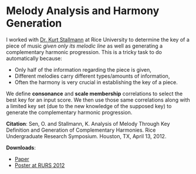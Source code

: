 # Melody Analysis and Harmony Generation

I worked with [Dr. Kurt Stallmann](http://www.kurtstallmann.com) at Rice
University to determine the key of a piece of music *given only its melodic
line* as well as generating a complementary harmonic progression. This is a
tricky task to do automatically because:

* Only half of the information regarding the piece is given,
* Different melodies carry different types/amounts of information,
* Often the harmony is very crucial in establishing the key of a piece.

We define **consonance** and **scale membership** correlations to select the
best key for an input score. We then use those same correlations along with
a limited key set (due to the new knowledge of the supposed key) to generate
the complementary harmonic progression.

**Citation**: Sen, O. and Stallmann, K. Analysis of Melody Through Key
Definition and Generation of Complementary Harmonies. Rice Undergraduate
Research Symposium. Houston, TX, April 13, 2012.

**Downloads**:

* [Paper](/research/2012rurs-music/2012rurs-music-paper.pdf)
* [Poster at RURS 2012](/research/2012rurs-music/2012rurs-music_poster.pdf)
